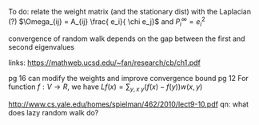 To do: relate the weight matrix (and the stationary dist) with the Laplacian (?)
$\Omega_{ij} = A_{ij} \frac{ e_i}{ \chi e_j}$ and $P_i^{\infty} = e_i^2$

convergence of random walk depends on the gap between the first and second eigenvalues


links:
https://mathweb.ucsd.edu/~fan/research/cb/ch1.pdf

pg 16 can modify the weights and improve convergence bound
pg 12 For function $f: V \rightarrow R$, we have $L f(x) = \sum_{ y, x ~y } ( f(x) - f(y) ) w(x,y)$

http://www.cs.yale.edu/homes/spielman/462/2010/lect9-10.pdf 
qn: what does lazy random walk do?
